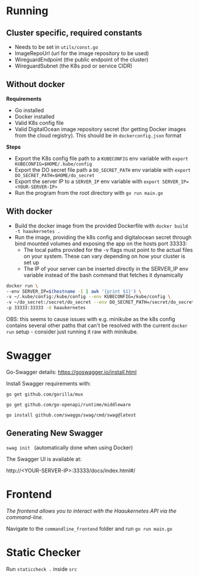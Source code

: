 # Running
 
 ## Cluster specific, required constants
- Needs to be set in ``utils/const.go``
- ImageRepoUrl (url for the image repository to be used)
- WireguardEndpoint (the public endpoint of the cluster)
- WireguardSubnet (the K8s pod or service CIDR)

## Without docker

**Requirements** 

- Go installed
- Docker installed
- Valid K8s config file 
- Valid DigitalOcean image repository secret (for getting Docker images from the cloud registry). This should be in `dockerconfig.json` format

**Steps**
- Export the K8s config file path to a `KUBECONFIG` env variable with ``export KUBECONFIG=$HOME/.kube/config``
- Export the DO secret file path a `DO_SECRET_PATH` env variable with ``export DO_SECRET_PATH=$HOME/do_secret``
- Export the server IP to a `SERVER_IP` env variable with ``export SERVER_IP=<YOUR-SERVER-IP>``
- Run the program from the root directory with ``go run main.go``

## With docker
- Build the docker image from the provided Dockerfile with ``docker build -t haaukernetes .``
- Run the image, providing the k8s config and digitalocean secret through bind mounted volumes and exposing the app on the hosts port 33333:
    - The local paths provided for the -v flags must point to the actual files on your system. These can vary depending on how your cluster is set up
    - The IP of your server can be inserted directly in the SERVER_IP env variable instead of the bash command that fetches it dynamically 

```bash
docker run \
--env SERVER_IP=$(hostname -I | awk '{print $1}') \
-v ~/.kube/config:/kube/config --env KUBECONFIG=/kube/config \
-v ~/do_secret:/secret/do_secret --env DO_SECRET_PATH=/secret/do_secret \
-p 33333:33333 -d haaukernetes
```

OBS: this seems to cause issues with e.g. minikube as the k8s config contains several other paths that can't 
be resolved with the current ``docker run`` setup - consider just running it raw with minikube.

# Swagger
Go-Swagger details: https://goswagger.io/install.html

Install Swagger requirements with:

``go get github.com/gorilla/mux``

``go get github.com/go-openapi/runtime/middleware``

``go install github.com/swaggo/swag/cmd/swag@latest``

## Generating New Swagger
``swag init `` (automatically done when using Docker)

The Swagger UI is available at: 

http://\<YOUR-SERVER-IP\>:33333/docs/index.html#/

# Frontend
*The frontend allows you to interact with the Haaukernetes API via the command-line.*

Navigate to the `commandline_frontend` folder and run
``go run main.go``

# Static Checker
Run `staticcheck .` inside `src`
